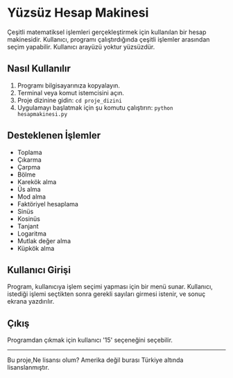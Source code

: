# Yüzsüz Hesap Makinesi

Çeşitli matematiksel işlemleri gerçekleştirmek için kullanılan bir hesap makinesidir. 
Kullanıcı, programı çalıştırdığında çeşitli işlemler arasından seçim yapabilir.
Kullanıcı arayüzü yoktur yüzsüzdür.

## Nasıl Kullanılır
1. Programı bilgisayarınıza kopyalayın.
2. Terminal veya komut istemcisini açın.
3. Proje dizinine gidin: `cd proje_dizini`
4. Uygulamayı başlatmak için şu komutu çalıştırın: `python hesapmakinesi.py`

## Desteklenen İşlemler
- Toplama
- Çıkarma
- Çarpma
- Bölme
- Karekök alma
- Üs alma
- Mod alma
- Faktöriyel hesaplama
- Sinüs
- Kosinüs
- Tanjant
- Logaritma
- Mutlak değer alma
- Küpkök alma

## Kullanıcı Girişi
Program, kullanıcıya işlem seçimi yapması için bir menü sunar. Kullanıcı, istediği işlemi seçtikten sonra gerekli sayıları girmesi istenir, ve sonuç ekrana yazdırılır.

## Çıkış
Programdan çıkmak için kullanıcı '15' seçeneğini seçebilir.

---

Bu proje,Ne lisansı olum? Amerika değil burası Türkiye altında lisanslanmıştır.
